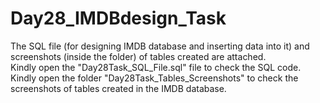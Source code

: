 # Day28_IMDBdesign_Task
The SQL file (for designing IMDB database and inserting data into it) and screenshots (inside the folder) of tables created are attached.   
Kindly open the "Day28Task_SQL_File.sql" file to check the SQL code.   
Kindly open the folder "Day28Task_Tables_Screenshots" to check the screenshots of tables created in the IMDB database.  
